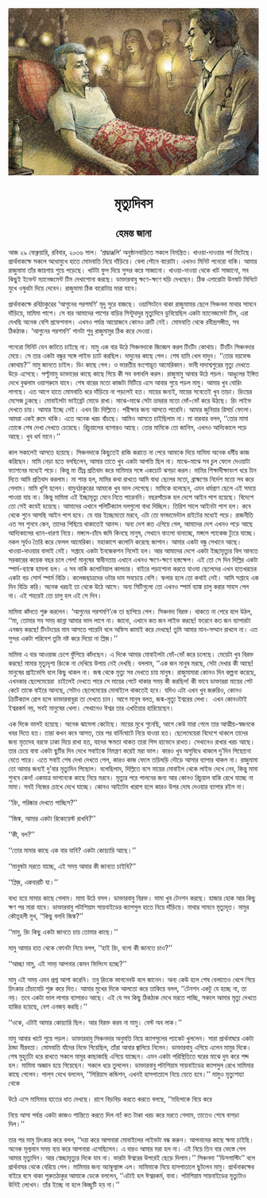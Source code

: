 <div align=center> <img src="./../../metadata/images/rabibasariya/মৃত্যুদিবস.jpg" align="center" ></div>
<h1 align=center>মৃত্যুদিবস</h1>
<h2 align=center>হেমন্ত জানা</h2>
<div><p>&#x986;&#x99C; &#x9E8;&#x9EF; &#x9AB;&#x9C7;&#x9AC;&#x9CD;&#x9B0;&#x9C1;&#x9DF;&#x9BE;&#x9B0;&#x9BF;, &#x9B0;&#x9AC;&#x9BF;&#x9AC;&#x9BE;&#x9B0;, &#x9E8;&#x9E6;&#x9E9;&#x9EC; &#x9B8;&#x9BE;&#x9B2;&#x964; &#x2018;&#x9B6;&#x9CD;&#x9B0;&#x9A6;&#x9CD;&#x9A7;&#x9BE;&#x99E;&#x9CD;&#x99C;&#x9B2;&#x9BF;&#x2019; &#x985;&#x9A8;&#x9C1;&#x9B7;&#x9CD;&#x9A0;&#x9BE;&#x9A8;&#x9AC;&#x9BE;&#x9DC;&#x9BF;&#x9A4;&#x9C7; &#x9B8;&#x995;&#x9B2;&#x9C7; &#x9A8;&#x9BF;&#x9AE;&#x9A8;&#x9CD;&#x9A4;&#x9CD;&#x9B0;&#x9BF;&#x9A4;&#x964; &#x996;&#x9BE;&#x993;&#x9DF;&#x9BE;-&#x9A6;&#x9BE;&#x993;&#x9DF;&#x9BE;&#x9B0; &#x9AA;&#x9B0;&#x9CD;&#x9AC; &#x9AE;&#x9BF;&#x99F;&#x9C7;&#x99B;&#x9C7;&#x964; &#x9AA;&#x9CD;&#x9B0;&#x9BE;&#x9B0;&#x9CD;&#x9A5;&#x9A8;&#x9BE;&#x995;&#x995;&#x9CD;&#x9B7;&#x9C7; &#x9B8;&#x995;&#x9B2;&#x9C7; &#x985;&#x9A7;&#x9CB;&#x9AE;&#x9C1;&#x996;&#x9C7; &#x9B9;&#x9BE;&#x9A4;&#x9C7; &#x9AE;&#x9CB;&#x9AE;&#x9AC;&#x9BE;&#x9A4;&#x9BF; &#x9A8;&#x9BF;&#x9DF;&#x9C7; &#x9A6;&#x9BE;&#x981;&#x9DC;&#x9BF;&#x9DF;&#x9C7;&#x964; &#x9AC;&#x9C7;&#x9B2;&#x9BE; &#x9AA;&#x9CC;&#x9A8;&#x9C7; &#x9AC;&#x9BE;&#x9B0;&#x9CB;&#x99F;&#x9BE;&#x964; &#x98F;&#x996;&#x9A8;&#x993; &#x9AE;&#x9BF;&#x9A8;&#x9BF;&#x99F; &#x9AA;&#x9A8;&#x9C7;&#x9B0;&#x9CB; &#x9AC;&#x9BE;&#x995;&#x9BF;&#x964; &#x986;&#x9AE;&#x9BE;&#x9B0; &#x9B0;&#x9BE;&#x99C;&#x9C1;&#x9AE;&#x9BE;&#x9AE;&#x9BE; &#x9A4;&#x9BE;&#x981;&#x9B0; &#x99C;&#x9BE;&#x9DF;&#x997;&#x9BE;&#x9DF; &#x9B6;&#x9C1;&#x9DF;&#x9C7; &#x9AA;&#x9DC;&#x9C7;&#x99B;&#x9C7;&#x964; &#x996;&#x9BE;&#x99F;&#x99F;&#x9BE; &#x9AB;&#x9C1;&#x9B2; &#x9A6;&#x9BF;&#x9DF;&#x9C7; &#x9B8;&#x9C1;&#x9A8;&#x9CD;&#x9A6;&#x9B0; &#x995;&#x9B0;&#x9C7; &#x9B8;&#x9BE;&#x99C;&#x9BE;&#x9A8;&#x9CB;&#x964; &#x996;&#x9BE;&#x993;&#x9DF;&#x9BE;-&#x9A6;&#x9BE;&#x993;&#x9DF;&#x9BE; &#x9A5;&#x9C7;&#x995;&#x9C7; &#x996;&#x9BE;&#x99F; &#x9B8;&#x9BE;&#x99C;&#x9BE;&#x9A8;&#x9CB;, &#x9B8;&#x9AC; &#x995;&#x9BF;&#x99B;&#x9C1;&#x987; &#x987;&#x9AD;&#x9C7;&#x9A8;&#x9CD;&#x99F; &#x9AE;&#x9CD;&#x9AF;&#x9BE;&#x9A8;&#x9C7;&#x99C;&#x9AE;&#x9C7;&#x9A8;&#x9CD;&#x99F; &#x99F;&#x9BF;&#x9AE; &#x9A6;&#x9C7;&#x996;&#x9BE;&#x9B6;&#x9CB;&#x9A8;&#x9BE; &#x995;&#x9B0;&#x99B;&#x9C7;&#x964; &#x9A1;&#x9BE;&#x995;&#x9CD;&#x9A4;&#x9BE;&#x9B0;&#x9AC;&#x9BE;&#x9AC;&#x9C1; &#x995;&#x9CD;&#x9B7;&#x9A3;&#x9C7;-&#x995;&#x9CD;&#x9B7;&#x9A3;&#x9C7; &#x998;&#x9DC;&#x9BF; &#x9A6;&#x9C7;&#x996;&#x99B;&#x9C7;&#x9A8;&#x964; &#x9A0;&#x9BF;&#x995; &#x98F;&#x997;&#x9BE;&#x9B0;&#x9CB;&#x99F;&#x9BE; &#x989;&#x9A8;&#x9B7;&#x9BE;&#x99F; &#x9AE;&#x9BF;&#x9A8;&#x9BF;&#x99F;&#x9C7; &#x9AE;&#x9C1;&#x996;&#x9C7; &#x993;&#x9B7;&#x9C1;&#x9A7;&#x99F;&#x9BE; &#x9A6;&#x9BF;&#x9DF;&#x9C7; &#x9A6;&#x9C7;&#x9AC;&#x9C7;&#x9A8;&#x964; &#x9B0;&#x9BE;&#x99C;&#x9C1;&#x9AE;&#x9BE;&#x9AE;&#x9BE; &#x9A0;&#x9BF;&#x995; &#x9AC;&#x9BE;&#x9B0;&#x9CB;&#x99F;&#x9BE;&#x9DF; &#x9AE;&#x9BE;&#x9B0;&#x9BE; &#x9AF;&#x9BE;&#x9AC;&#x9C7;&#x964;&#xA0;</p><p>&#x9AA;&#x9CD;&#x9B0;&#x9BE;&#x9B0;&#x9CD;&#x9A5;&#x9A8;&#x9BE;&#x995;&#x995;&#x9CD;&#x9B7;&#x9C7; &#x9B0;&#x9AC;&#x9BF;&#x9A0;&#x9BE;&#x995;&#x9C1;&#x9B0;&#x9C7;&#x9B0; &#x2018;&#x986;&#x997;&#x9C1;&#x9A8;&#x9C7;&#x9B0; &#x9AA;&#x9B0;&#x9B6;&#x9AE;&#x9A3;&#x9BF;&#x2019; &#x9AE;&#x9C3;&#x9A6;&#x9C1; &#x9B8;&#x9C1;&#x9B0;&#x9C7; &#x9AC;&#x9BE;&#x99C;&#x99B;&#x9C7;&#x964; &#x993;&#x9DF;&#x9BE;&#x9B6;&#x9BF;&#x982;&#x99F;&#x9A8;&#x9C7; &#x9A5;&#x9BE;&#x995;&#x9BE; &#x9B0;&#x9BE;&#x99C;&#x9C1;&#x9AE;&#x9BE;&#x9AE;&#x9BE;&#x9B0; &#x99B;&#x9C7;&#x9B2;&#x9C7; &#x9B8;&#x9BF;&#x99E;&#x9CD;&#x99A;&#x9A8;&#x9A6;&#x9BE; &#x9AE;&#x9BE;&#x9A5;&#x9BE;&#x9B0; &#x9B8;&#x9BE;&#x9AE;&#x9A8;&#x9C7; &#x9A6;&#x9BE;&#x981;&#x9DC;&#x9BF;&#x9DF;&#x9C7;, &#x9AE;&#x9BE;&#x9AE;&#x9BF;&#x9AE;&#x9BE; &#x9AA;&#x9BE;&#x9B6;&#x9C7;&#x964; &#x9B8;&#x9C7; &#x9AC;&#x9BE;&#x9B0; &#x986;&#x9AE;&#x9BE;&#x9A6;&#x9C7;&#x9B0; &#x9AA;&#x9BE;&#x9B6;&#x9C7;&#x9B0; &#x9AC;&#x9BE;&#x9DC;&#x9BF;&#x9B0; &#x9B8;&#x9BF;&#x9A8;&#x9CD;&#x99F;&#x9C1;&#x9A6;&#x9BE;&#x9A6;&#x9C1;&#x9B0; &#x9AE;&#x9C3;&#x9A4;&#x9CD;&#x9AF;&#x9C1;&#x9A6;&#x9BF;&#x9A8;&#x9C7; &#x9A1;&#x9C1;&#x9AC;&#x9BF;&#x9DF;&#x9C7;&#x99B;&#x9BF;&#x9B2; &#x98F;&#x995;&#x99F;&#x9BE; &#x9AE;&#x9CD;&#x9AF;&#x9BE;&#x9A8;&#x9C7;&#x99C;&#x9AE;&#x9C7;&#x9A8;&#x9CD;&#x99F; &#x99F;&#x9BF;&#x9AE;, &#x98F;&#x9B0;&#x9BE; &#x9A6;&#x9C7;&#x996;&#x99B;&#x9BF; &#x985;&#x9A8;&#x9C7;&#x995; &#x9AC;&#x9C7;&#x9B6;&#x9BF; &#x9AA;&#x9CD;&#x9B0;&#x9AB;&#x9C7;&#x9B6;&#x9A8;&#x9BE;&#x9B2;&#x964; &#x98F;&#x996;&#x9A8;&#x993; &#x9AA;&#x9B0;&#x9CD;&#x9AF;&#x9A8;&#x9CD;&#x9A4; &#x986;&#x9DF;&#x9CB;&#x99C;&#x9A8;&#x9C7; &#x995;&#x9CB;&#x9A8;&#x993; &#x9A4;&#x9CD;&#x9B0;&#x9C1;&#x99F;&#x9BF; &#x9A8;&#x9C7;&#x987;&#x964; &#x9AE;&#x9CB;&#x9AE;&#x9AC;&#x9BE;&#x9A4;&#x9BF; &#x9A5;&#x9C7;&#x995;&#x9C7; &#x9B0;&#x9AC;&#x9C0;&#x9A8;&#x9CD;&#x9A6;&#x9CD;&#x9B0;&#x9B8;&#x999;&#x9CD;&#x997;&#x9C0;&#x9A4;, &#x9B8;&#x9AC; &#x9A0;&#x9BF;&#x995;&#x9A0;&#x9BE;&#x995;&#x964; &#x2018;&#x986;&#x997;&#x9C1;&#x9A8;&#x9C7;&#x9B0; &#x9AA;&#x9B0;&#x9B6;&#x9AE;&#x9A3;&#x9BF;&#x2019; &#x997;&#x9BE;&#x9A8;&#x99F;&#x9BE; &#x9B6;&#x9C1;&#x9A7;&#x9C1; &#x9B0;&#x9BE;&#x99C;&#x9C1;&#x9AE;&#x9BE;&#x9AE;&#x9C1;&#x9B0; &#x9A0;&#x9BF;&#x995; &#x995;&#x9B0;&#x9C7; &#x9A6;&#x9C7;&#x993;&#x9DF;&#x9BE;&#x964;&#xA0;</p><p>&#x9AA;&#x9A8;&#x9C7;&#x9B0;&#x9CB; &#x9AE;&#x9BF;&#x9A8;&#x9BF;&#x99F; &#x9AF;&#x9C7;&#x9A8; &#x995;&#x9BE;&#x99F;&#x9A4;&#x9C7; &#x99A;&#x9BE;&#x987;&#x99B;&#x9C7; &#x9A8;&#x9BE;&#x964; &#x9AE;&#x9BE;&#x9AE;&#x9C1; &#x98F;&#x995; &#x9AC;&#x9BE;&#x9B0; &#x989;&#x9A0;&#x9C7; &#x9B8;&#x9BF;&#x99E;&#x9CD;&#x99A;&#x9A8;&#x9A6;&#x9BE;&#x995;&#x9C7; &#x99C;&#x9BF;&#x99C;&#x9CD;&#x99E;&#x9C7;&#x9B8; &#x995;&#x9B0;&#x9B2; &#x99F;&#x9BF;&#x982;&#x99F;&#x9BF;&#x982; &#x995;&#x9CB;&#x9A5;&#x9BE;&#x9DF;&#x964;&#x200C; &#x99F;&#x9BF;&#x982;&#x99F;&#x9BF;&#x982; &#x9B8;&#x9BF;&#x99E;&#x9CD;&#x99A;&#x9A8;&#x9A6;&#x9BE;&#x9B0; &#x9AE;&#x9C7;&#x9DF;&#x9C7;&#x964; &#x9B8;&#x9C7; &#x9A4;&#x9BE;&#x9B0; &#x98F;&#x995;&#x99F;&#x9BE; &#x9AC;&#x9A8;&#x9CD;&#x9A7;&#x9C1;&#x9B0; &#x9B8;&#x999;&#x9CD;&#x997;&#x9C7; &#x9B2;&#x9BE;&#x987;&#x9AD; &#x99A;&#x9CD;&#x9AF;&#x9BE;&#x99F; &#x995;&#x9B0;&#x99B;&#x9BF;&#x9B2;&#x964; &#x9A6;&#x9BE;&#x9A6;&#x9C1;&#x9A8;&#x9C7;&#x9B0; &#x995;&#x9BE;&#x99B;&#x9C7; &#x997;&#x9C7;&#x9B2;&#x964; &#x9B6;&#x9C7;&#x9B7; &#x9B9;&#x9BE;&#x9AE;&#x9BF; &#x996;&#x9C7;&#x9B2; &#x9A6;&#x9BE;&#x9A6;&#x9C1;&#x9A8;&#x964; &#x2018;&#x2018;&#x9A4;&#x9CB;&#x9B0; &#x9AC;&#x9DF;&#x9AB;&#x9C7;&#x9A8;&#x9CD;&#x9A1; &#x995;&#x9CB;&#x9A5;&#x9BE;&#x9DF;?&#x2019;&#x2019;&#x200C; &#x9AE;&#x9BE;&#x9AE;&#x9C1; &#x99C;&#x9BE;&#x9A8;&#x9A4;&#x9C7; &#x99A;&#x9BE;&#x987;&#x9B2;&#x964; &#x9A1;&#x9BF;&#x982; &#x995;&#x9BE;&#x99B;&#x9C7; &#x997;&#x9C7;&#x9B2;&#x964; &#x993; &#x9AD;&#x9BE;&#x9B0;&#x9A4;&#x9C0;&#x9DF; &#x9AC;&#x982;&#x9B6;&#x9CB;&#x9A6;&#x9CD;&#x9AD;&#x9C2;&#x9A4; &#x986;&#x9AE;&#x9C7;&#x9B0;&#x9BF;&#x995;&#x9BE;&#x9A8;&#x964; &#x9AD;&#x9BE;&#x9AC;&#x9C0; &#x9A6;&#x9BE;&#x9A6;&#x9BE;&#x9B6;&#x9CD;&#x9AC;&#x9B6;&#x9C1;&#x9B0;&#x9C7;&#x9B0; &#x9AE;&#x9C3;&#x9A4;&#x9CD;&#x9AF;&#x9C1; &#x9A6;&#x9C7;&#x996;&#x9A4;&#x9C7; &#x989;&#x9DC;&#x9C7; &#x98F;&#x9B8;&#x9C7;&#x99B;&#x9C7;&#x964; &#x9AA;&#x9B2;&#x9CD;&#x99F;&#x9C1;&#x9AE;&#x9BE;&#x9AE;&#x9C1; &#x9A1;&#x9BE;&#x995;&#x9CD;&#x9A4;&#x9BE;&#x9B0;&#x9C7;&#x9B0; &#x995;&#x9BE;&#x99B;&#x9C7; &#x995;&#x9BE;&#x99B;&#x9C7; &#x997;&#x9BF;&#x9DF;&#x9C7; &#x995;&#x9C0; &#x9B8;&#x9AC; &#x9AC;&#x9B2;&#x9BE;&#x9AC;&#x9B2;&#x9BF; &#x995;&#x9B0;&#x9B2;&#x964; &#x9B0;&#x9BE;&#x99C;&#x9C1;&#x9AE;&#x9BE;&#x9AE;&#x9C1; &#x986;&#x9AC;&#x9BE;&#x9B0; &#x989;&#x9A0;&#x9C7; &#x9AA;&#x9DC;&#x9B2;&#x964; &#x986;&#x999;&#x9C1;&#x9B2;&#x9C7;&#x9B0; &#x987;&#x999;&#x9CD;&#x997;&#x9BF;&#x9A4; &#x9A6;&#x9C7;&#x996;&#x9C7; &#x9AC;&#x9C1;&#x99D;&#x9B2;&#x9BE;&#x9AE; &#x993;&#x9DF;&#x9BE;&#x9B6;&#x9B0;&#x9C1;&#x9AE;&#x9C7; &#x9AF;&#x9BE;&#x9AC;&#x9C7;&#x964; &#x9B6;&#x9C7;&#x9B7; &#x9AC;&#x9BE;&#x9B0;&#x9C7;&#x9B0; &#x9AE;&#x9A4;&#x9CB; &#x995;&#x9BE;&#x99C;&#x99F;&#x9BE; &#x9AE;&#x9BF;&#x99F;&#x9BF;&#x9DF;&#x9C7; &#x98F;&#x9B8;&#x9C7; &#x986;&#x9AC;&#x9BE;&#x9B0; &#x9B6;&#x9C1;&#x9DF;&#x9C7; &#x9AA;&#x9DC;&#x9B2; &#x9AE;&#x9BE;&#x9AE;&#x9C1;&#x964; &#x986;&#x9AE;&#x9BE;&#x9B0; &#x996;&#x9C1;&#x9AC; &#x9AC;&#x9CB;&#x9B0;&#x9BF;&#x982; &#x9B2;&#x9BE;&#x997;&#x99B;&#x9C7;&#x964; &#x98F;&#x9A4; &#x986;&#x997;&#x9C7; &#x9B9;&#x9BE;&#x9A4;&#x9C7; &#x9AE;&#x9CB;&#x9AE;&#x9AC;&#x9BE;&#x9A4;&#x9BF; &#x9A7;&#x9B0;&#x9C7; &#x9A6;&#x9BE;&#x981;&#x9DC;&#x9BF;&#x9DF;&#x9C7; &#x9A8;&#x9BE; &#x9AA;&#x9DC;&#x9B2;&#x9C7;&#x987; &#x9B9;&#x9A4;&#x964; &#x9AE;&#x9BE;&#x9DF;&#x9C7;&#x9B0; &#x99C;&#x9A8;&#x9CD;&#x9AF;&#x987;, &#x9AE;&#x9BE;&#x9DF;&#x9C7;&#x9B0; &#x9B8;&#x9AC;&#x9C7;&#x9A4;&#x9C7;&#x987; &#x996;&#x9C1;&#x9AC; &#x9A4;&#x9BE;&#x9DC;&#x9BE;&#x964; &#x9B0;&#x9BF;&#x982;&#x9DF;&#x9C7;&#x9B0; &#x9AE;&#x9C7;&#x9B8;&#x9C7;&#x99C; &#x9A2;&#x9C1;&#x995;&#x99B;&#x9C7;&#x964; &#x9AE;&#x9CB;&#x9AC;&#x9BE;&#x987;&#x9B2;&#x99F;&#x9BE; &#x9AD;&#x9BE;&#x987;&#x9AC;&#x9CD;&#x9B0;&#x9C7;&#x99F; &#x9AE;&#x9CB;&#x9A1;&#x9C7; &#x9B0;&#x9BE;&#x996;&#x9BE;&#x964; &#x9AE;&#x9BE;&#x99D;&#x9C7;-&#x9AE;&#x9BE;&#x99D;&#x9C7; &#x9B8;&#x9C7;&#x99F;&#x9BE; &#x9AD;&#x9CD;&#x9B0;&#x9AE;&#x9B0;&#x9BE;&#x9B0; &#x9AE;&#x9A4;&#x9CB; &#x9AD;&#x9CB;&#x981;-&#x9AD;&#x9CB;&#x981; &#x995;&#x9B0;&#x9C7; &#x989;&#x9A0;&#x99B;&#x9C7;&#x964; &#x9B0;&#x9BF;&#x982; &#x9B2;&#x9BE;&#x987;&#x9AD; &#x9A6;&#x9C7;&#x996;&#x9A4;&#x9C7; &#x99A;&#x9BE;&#x9DF;&#x964; &#x986;&#x9AE;&#x9BE;&#x9B0; &#x987;&#x99A;&#x9CD;&#x99B;&#x9C7; &#x9A8;&#x9C7;&#x987;&#x964; &#x98F;&#x996;&#x9A8; &#x9B0;&#x9BF;&#x982; &#x9A6;&#x9BF;&#x9B2;&#x9CD;&#x9B2;&#x9BF;&#x9A4;&#x9C7;&#x964; &#x9AA;&#x9B0;&#x9C0;&#x995;&#x9CD;&#x9B7;&#x9BE;&#x9B0; &#x99C;&#x9A8;&#x9CD;&#x9AF; &#x986;&#x9B8;&#x9A4;&#x9C7; &#x9AA;&#x9BE;&#x9B0;&#x9C7;&#x9A8;&#x9BF;&#x964; &#x986;&#x9AE;&#x9BE;&#x9B0; &#x99C;&#x9C1;&#x9A8;&#x9BF;&#x9DF;&#x9BE;&#x9B0; &#x9B0;&#x9BF;&#x9B8;&#x9BE;&#x9B0;&#x9CD;&#x99A; &#x9AB;&#x9C7;&#x9B2;&#x9CB;&#x964; &#x986;&#x9AE;&#x9B0;&#x9BE; &#x98F;&#x995;&#x987; &#x9B0;&#x9C1;&#x9AE;&#x9C7; &#x9A5;&#x9BE;&#x995;&#x9BF;&#x964; &#x98F;&#x9A4;&#x9C7; &#x985;&#x9A8;&#x9C7;&#x995; &#x996;&#x9B0;&#x99A; &#x9AC;&#x9BE;&#x981;&#x99A;&#x99B;&#x9C7;&#x964; &#x986;&#x9AE;&#x9BF;&#x993; &#x986;&#x9B8;&#x9A4;&#x9C7; &#x99A;&#x9BE;&#x987;&#x99B;&#x9BF;&#x9B2;&#x9BE;&#x9AE; &#x9A8;&#x9BE;&#x964; &#x9AE;&#x9BE; &#x9AC;&#x9BE;&#x9B0;&#x9AC;&#x9BE;&#x9B0; &#x9AC;&#x9B2;&#x9B2;, &#x2018;&#x2018;&#x9A4;&#x9CB;&#x9B0; &#x9AE;&#x9BE;&#x9AE;&#x9BE; &#x9A4;&#x9CB;&#x995;&#x9C7; &#x9B6;&#x9C7;&#x9B7; &#x9A6;&#x9C7;&#x996;&#x9BE; &#x9A6;&#x9C7;&#x996;&#x9A4;&#x9C7; &#x99A;&#x9C7;&#x9DF;&#x9C7;&#x99B;&#x9C7;&#x964; &#x9B0;&#x9BF;&#x99A;&#x9C1;&#x9DF;&#x9BE;&#x9B2;&#x9C7;&#x9B0; &#x9AC;&#x9CD;&#x9AF;&#x9BE;&#x9AA;&#x9BE;&#x9B0;&#x993; &#x986;&#x99B;&#x9C7;&#x964; &#x9A4;&#x9CB;&#x9B0; &#x9AE;&#x9BE;&#x9AE;&#x9BF;&#x995;&#x9C7; &#x9A4;&#x9CB; &#x99C;&#x9BE;&#x9A8;&#x9BF;&#x9B8;, &#x98F;&#x996;&#x9A8;&#x993; &#x986;&#x9A6;&#x9CD;&#x9AF;&#x9BF;&#x995;&#x9BE;&#x9B2;&#x9C7; &#x9AA;&#x9DC;&#x9C7; &#x986;&#x99B;&#x9C7;&#x964; &#x996;&#x9C1;&#x9AC; &#x9A7;&#x9B0;&#x9CD;&#x9AE; &#x9AE;&#x9BE;&#x9A8;&#x9C7;&#x964;&#x2019;&#x2019;&#x200C;</p><p>&#x995;&#x9BE;&#x9B2; &#x9B8;&#x995;&#x9BE;&#x9B2;&#x9C7;&#x987; &#x986;&#x9B8;&#x9A4;&#x9C7; &#x9B9;&#x9DF;&#x9C7;&#x99B;&#x9C7;&#x964; &#x9B8;&#x9BF;&#x99E;&#x9CD;&#x99A;&#x9A8;&#x9A6;&#x9BE;&#x995;&#x9C7; &#x995;&#x9BF;&#x99B;&#x9C1;&#x9A4;&#x9C7;&#x987; &#x9B0;&#x9BE;&#x99C;&#x9BF; &#x995;&#x9B0;&#x9BE;&#x9A4;&#x9C7; &#x9A8;&#x9BE; &#x9AA;&#x9C7;&#x9B0;&#x9C7; &#x986;&#x9AE;&#x9BE;&#x995;&#x9C7; &#x9A6;&#x9BF;&#x9DF;&#x9C7; &#x9AE;&#x9BE;&#x9AE;&#x9BF;&#x9AE;&#x9BE; &#x985;&#x9A8;&#x9C7;&#x995; &#x9A7;&#x9B0;&#x9CD;&#x9AE;&#x9C0;&#x9DF; &#x995;&#x9BE;&#x99C; &#x995;&#x9B0;&#x9BF;&#x99B;&#x9C7;&#x9A8;&#x964; &#x9AE;&#x9BE;&#x9AE;&#x9BF; &#x9A8;&#x9C7;&#x9DC;&#x9BE; &#x9B9;&#x9A4;&#x9C7; &#x9AC;&#x9B2;&#x99B;&#x9BF;&#x9B2;&#x9C7;&#x9A8;, &#x986;&#x9AE;&#x9BE;&#x9B0; &#x9A4;&#x9BE;&#x9A4;&#x9C7; &#x996;&#x9C1;&#x9AC; &#x98F;&#x995;&#x99F;&#x9BE; &#x986;&#x9AA;&#x9A4;&#x9CD;&#x9A4;&#x9BF; &#x99B;&#x9BF;&#x9B2; &#x9A8;&#x9BE;&#x964; &#x9AE;&#x9BE;&#x99D;&#x9C7;-&#x9AE;&#x9BE;&#x99D;&#x9C7; &#x9B8;&#x9AC; &#x99A;&#x9C1;&#x9B2; &#x9AB;&#x9C7;&#x9B2;&#x9C7; &#x9A6;&#x9C7;&#x993;&#x9DF;&#x9BE;&#x99F;&#x9BE; &#x9AB;&#x9CD;&#x9AF;&#x9BE;&#x9B6;&#x9A8;&#x9C7;&#x9B0; &#x9AE;&#x9A7;&#x9CD;&#x9AF;&#x9C7;&#x987; &#x9AA;&#x9DC;&#x9C7;&#x964; &#x995;&#x9BF;&#x9A8;&#x9CD;&#x9A4;&#x9C1; &#x9AE;&#x9BE; &#x9A4;&#x9C0;&#x9AC;&#x9CD;&#x9B0; &#x9AA;&#x9CD;&#x9B0;&#x9A4;&#x9BF;&#x9AC;&#x9BE;&#x9A6; &#x995;&#x9B0;&#x9C7; &#x9AE;&#x9BE;&#x9AE;&#x9BF;&#x9AE;&#x9BE;&#x9B0; &#x9B8;&#x999;&#x9CD;&#x997;&#x9C7; &#x98F;&#x995;&#x99A;&#x9CB;&#x99F; &#x99D;&#x997;&#x9DC;&#x9BE; &#x995;&#x9B0;&#x9B2;&#x964; &#x9AE;&#x9BE;&#x9AE;&#x9BF;&#x9B0; &#x9B6;&#x9BF;&#x995;&#x9CD;&#x9B7;&#x9BE;&#x9A6;&#x9C0;&#x995;&#x9CD;&#x9B7;&#x9BE;&#x9AC;&#x982;&#x9B6; &#x9A7;&#x9B0;&#x9C7; &#x99F;&#x9BE;&#x9A8; &#x9A6;&#x9BF;&#x9A4;&#x9C7; &#x986;&#x9AE;&#x9BF; &#x9AA;&#x9CD;&#x9B0;&#x9A4;&#x9BF;&#x9AC;&#x9BE;&#x9A6; &#x995;&#x9B0;&#x9B2;&#x9BE;&#x9AE;&#x964; &#x9AE;&#x9BE; &#x9B6;&#x9BE;&#x9A8;&#x9CD;&#x9A4; &#x9B9;&#x9B2;, &#x9AE;&#x9BE;&#x9AE;&#x9BF;&#x9B0; &#x995;&#x9A5;&#x9BE; &#x9B0;&#x9BE;&#x996;&#x9A4;&#x9C7; &#x986;&#x9AE;&#x9BF; &#x9AC;&#x9BE;&#x9A7;&#x9CD;&#x9AF; &#x99B;&#x9C7;&#x9B2;&#x9C7;&#x9B0; &#x9AE;&#x9A4;&#x9CB;, &#x9AC;&#x9CD;&#x9B0;&#x9BE;&#x9B9;&#x9CD;&#x9AE;&#x9A3;&#x9C7;&#x9B0; &#x9A8;&#x9BF;&#x9B0;&#x9CD;&#x9A6;&#x9C7;&#x9B6; &#x9AE;&#x9A4;&#x9CB; &#x9B8;&#x9AC; &#x995;&#x9B0;&#x9C7; &#x997;&#x9C7;&#x9B2;&#x9BE;&#x9AE;&#x964; &#x9AE;&#x9BE;&#x9AE;&#x9BF; &#x996;&#x9C1;&#x9B6;&#x9BF; &#x9B9;&#x9B2;&#x9C7;&#x9A8;&#x964; &#x9AC;&#x9BE;&#x9AE;&#x9C1;&#x9A8;&#x9A0;&#x9BE;&#x995;&#x9C1;&#x9B0;&#x9C7;&#x9B0; &#x986;&#x9AE;&#x9BE;&#x995;&#x9C7; &#x996;&#x9C1;&#x9AC; &#x9AD;&#x9BE;&#x9B2; &#x9B2;&#x9C7;&#x997;&#x9C7;&#x99B;&#x9C7;&#x964; &#x9AE;&#x9BE;&#x9AE;&#x9BF;&#x995;&#x9C7; &#x9AC;&#x9B2;&#x9C7;&#x99B;&#x9C7;&#x9A8;, &#x98F;&#x9AE;&#x9A8; &#x9A7;&#x9B0;&#x9CD;&#x9AE;&#x9AA;&#x9CD;&#x9B0;&#x9BE;&#x9A3; &#x99B;&#x9C7;&#x9B2;&#x9C7; &#x98F;&#x987; &#x9B8;&#x9AE;&#x9DF;&#x9C7; &#x9AA;&#x9BE;&#x993;&#x9DF;&#x9BE; &#x9AF;&#x9BE;&#x9DF; &#x9A8;&#x9BE;&#x964; &#x995;&#x9BF;&#x9A8;&#x9CD;&#x9A4;&#x9C1; &#x9AE;&#x9BE;&#x9AE;&#x9BF;&#x9AE;&#x9BE; &#x98F;&#x987; &#x987;&#x99A;&#x9CD;&#x99B;&#x9BE;&#x9AE;&#x9C3;&#x9A4;&#x9CD;&#x9AF;&#x9C1; &#x9AE;&#x9C7;&#x9A8;&#x9C7; &#x9A8;&#x9BF;&#x9A4;&#x9C7; &#x9AA;&#x9BE;&#x9B0;&#x9C7;&#x9A8;&#x9A8;&#x9BF;&#x964; &#x9AC;&#x99B;&#x9B0;&#x9AA;&#x9BE;&#x981;&#x99A;&#x9C7;&#x995; &#x9B9;&#x9B2; &#x9A6;&#x9C7;&#x9B6;&#x9C7; &#x986;&#x987;&#x9A8; &#x9AA;&#x9BE;&#x9B6; &#x9B9;&#x9DF;&#x9C7;&#x99B;&#x9C7;&#x964; &#x9AC;&#x9BF;&#x9A6;&#x9C7;&#x9B6;&#x9C7; &#x9A4;&#x9CB; &#x9B8;&#x9C7;&#x987; &#x995;&#x9AC;&#x9C7;&#x987; &#x9B9;&#x9DF;&#x9C7;&#x99B;&#x9C7;&#x964; &#x986;&#x9AE;&#x9BE;&#x9A6;&#x9C7;&#x9B0; &#x98F;&#x996;&#x9BE;&#x9A8;&#x9C7; &#x9AA;&#x9B2;&#x9BF;&#x99F;&#x9BF;&#x995;&#x9CD;&#x9AF;&#x9BE;&#x9B2; &#x9A6;&#x9B2;&#x997;&#x9C1;&#x9B2;&#x9CB; &#x9AC;&#x9BE;&#x9A7;&#x9BE; &#x9A6;&#x9BF;&#x99A;&#x9CD;&#x99B;&#x9BF;&#x9B2;&#x964; &#x9A4;&#x9BF;&#x9B0;&#x9BF;&#x9B6; &#x9B8;&#x9BE;&#x9B2;&#x9C7; &#x986;&#x987;&#x9A8;&#x99F;&#x9BE; &#x9AA;&#x9BE;&#x9B6; &#x9B9;&#x9B2;&#x964; &#x995;&#x9AC;&#x9C7; &#x9A5;&#x9C7;&#x995;&#x9C7; &#x9B6;&#x9C1;&#x9A8;&#x9C7; &#x986;&#x9B8;&#x99B;&#x9BF; &#x986;&#x987;&#x9A8; &#x9AA;&#x9BE;&#x9B6; &#x9B9;&#x9AC;&#x9C7;&#x964; &#x9AF;&#x9C7; &#x9AF;&#x9BE;&#x9B0; &#x987;&#x99A;&#x9CD;&#x99B;&#x9C7;&#x9AE;&#x9A4;&#x9CB; &#x9AE;&#x9B0;&#x9AC;&#x9C7;, &#x98F;&#x99F;&#x9BE; &#x9A4;&#x9CB; &#x9AB;&#x9BE;&#x9A8;&#x9CD;&#x9A1;&#x9BE;&#x9AE;&#x9C7;&#x9A8;&#x9CD;&#x99F;&#x9BE;&#x9B2; &#x9B0;&#x9BE;&#x987;&#x99F;&#x9C7;&#x9B0; &#x9AE;&#x9A7;&#x9CD;&#x9AF;&#x9C7;&#x987; &#x9AA;&#x9DC;&#x9C7;&#x964; &#x9B0;&#x9BE;&#x99C;&#x9A8;&#x9C0;&#x9A4;&#x9BF; &#x98F;&#x9A4; &#x9B8;&#x9AC; &#x9B6;&#x9C1;&#x9A8;&#x9AC;&#x9C7; &#x995;&#x9C7;&#x9A8;, &#x9A4;&#x9BE;&#x9A6;&#x9C7;&#x9B0; &#x9AA;&#x9BF;&#x99B;&#x9BF;&#x9DF;&#x9C7; &#x9A5;&#x9BE;&#x995;&#x9BE;&#x9A4;&#x9C7;&#x987; &#x986;&#x9A8;&#x9A8;&#x9CD;&#x9A6;&#x964; &#x985;&#x9A8;&#x9CD;&#x9AF; &#x9A6;&#x9C7;&#x9B6; &#x995;&#x9A4; &#x98F;&#x997;&#x9BF;&#x9DF;&#x9C7; &#x997;&#x9C7;&#x9B2;, &#x986;&#x9AE;&#x9BE;&#x9A6;&#x9C7;&#x9B0; &#x9A6;&#x9C7;&#x9B6; &#x98F;&#x996;&#x9A8;&#x993; &#x9AA;&#x9DC;&#x9C7; &#x986;&#x99B;&#x9C7; &#x986;&#x9A6;&#x9CD;&#x9AF;&#x9BF;&#x995;&#x9BE;&#x9B2;&#x9C7;&#x9B0; &#x9A7;&#x9CD;&#x9AF;&#x9BE;&#x9A8;-&#x9A7;&#x9BE;&#x9B0;&#x9A3;&#x9BE; &#x9A8;&#x9BF;&#x9DF;&#x9C7;&#x964; &#x9AE;&#x999;&#x9CD;&#x997;&#x9B2;&#x9C7;-&#x99A;&#x9BE;&#x981;&#x9A6;&#x9C7; &#x99C;&#x9AE;&#x9BF; &#x995;&#x9BF;&#x9A8;&#x99B;&#x9C7; &#x9AE;&#x9BE;&#x9A8;&#x9C1;&#x9B7;, &#x9B8;&#x9C7;&#x996;&#x9BE;&#x9A8;&#x9C7; &#x9AC;&#x9BE;&#x982;&#x9B2;&#x9CB; &#x9AC;&#x9BE;&#x9A8;&#x9BE;&#x99A;&#x9CD;&#x99B;&#x9C7;, &#x9AE;&#x999;&#x9CD;&#x997;&#x9B2;&#x9C7; &#x9AA;&#x9CD;&#x9AF;&#x9BE;&#x995;&#x9C7;&#x99C; &#x99F;&#x9CD;&#x9AF;&#x9C1;&#x9B0;&#x9C7; &#x9AF;&#x9BE;&#x99A;&#x9CD;&#x99B;&#x9C7;&#x964; &#x9A8;&#x995;&#x9B2; &#x9B8;&#x9C2;&#x9B0;&#x9CD;&#x9AF;&#x993; &#x9A4;&#x9C8;&#x9B0;&#x9BF; &#x995;&#x9B0;&#x9C7; &#x9AB;&#x9C7;&#x9B2;&#x9B2; &#x986;&#x9AE;&#x9C7;&#x9B0;&#x9BF;&#x995;&#x9BE;&#x964; &#x9AE;&#x9B9;&#x9BE;&#x995;&#x9BE;&#x9B6;&#x9C7; &#x995;&#x9B2;&#x9CB;&#x9A8;&#x9BF; &#x995;&#x9B0;&#x9C7;&#x99B;&#x9C7; &#x99C;&#x9BE;&#x9AA;&#x9BE;&#x9A8;&#x964; &#x986;&#x9AE;&#x9BE;&#x9B0; &#x98F;&#x995;&#x99F;&#x9BE; &#x9AC;&#x9A8;&#x9CD;&#x9A7;&#x9C1; &#x9B8;&#x9C7;&#x996;&#x9BE;&#x9A8;&#x9C7; &#x986;&#x99B;&#x9C7;&#x964; &#x996;&#x9BE;&#x993;&#x9DF;&#x9BE;-&#x9A6;&#x9BE;&#x993;&#x9DF;&#x9BE;&#x9B0; &#x9AC;&#x9BE;&#x9B2;&#x9BE;&#x987; &#x9A8;&#x9C7;&#x987;&#x964; &#x9B8;&#x9AA;&#x9CD;&#x9A4;&#x9BE;&#x9B9;&#x9C7; &#x98F;&#x995;&#x99F;&#x9BE; &#x987;&#x9A8;&#x99C;&#x9C7;&#x995;&#x9B6;&#x9A8; &#x9A8;&#x9BF;&#x9B2;&#x9C7;&#x987; &#x9B9;&#x9B2;&#x964; &#x986;&#x9B0; &#x986;&#x9AE;&#x9BE;&#x9A6;&#x9C7;&#x9B0; &#x9A6;&#x9C7;&#x9B6;&#x9C7; &#x98F;&#x995;&#x99F;&#x9BE; &#x987;&#x99A;&#x9CD;&#x99B;&#x9BE;&#x9AE;&#x9C3;&#x9A4;&#x9CD;&#x9AF;&#x9C1;&#x9B0; &#x9AC;&#x9BF;&#x9B2; &#x986;&#x9A8;&#x9A4;&#x9C7; &#x9B8;&#x9B0;&#x995;&#x9BE;&#x9B0;&#x9C7;&#x9B0; &#x995;&#x9DF;&#x9C7;&#x995; &#x9AC;&#x99B;&#x9B0; &#x99A;&#x9B2;&#x9C7; &#x997;&#x9C7;&#x9B2;! &#x9AE;&#x9BE;&#x9A8;&#x9C1;&#x9B7;&#x9C7;&#x9B0; &#x9B8;&#x9CD;&#x9AC;&#x9BE;&#x9A7;&#x9C0;&#x9A8;&#x9A4;&#x9BE;&#x9DF; &#x98F;&#x996;&#x9BE;&#x9A8;&#x9C7; &#x98F;&#x996;&#x9A8;&#x993; &#x995;&#x9CD;&#x9B7;&#x9A3;&#x9C7;-&#x995;&#x9CD;&#x9B7;&#x9A3;&#x9C7; &#x9B9;&#x9B8;&#x9CD;&#x9A4;&#x995;&#x9CD;&#x9B7;&#x9C7;&#x9AA;&#x964; &#x98F;&#x987; &#x9A4;&#x9CB; &#x9B8;&#x9C7; &#x9A6;&#x9BF;&#x9A8; &#x9A6;&#x9BF;&#x9B2;&#x9CD;&#x9B2;&#x9BF;&#x9B0; &#x98F;&#x995;&#x99F;&#x9BE; &#x9B8;&#x9CD;&#x9AA;&#x9BE;&#x9B0;&#x9CD;&#x9AE;-&#x9AC;&#x9CD;&#x9AF;&#x9BE;&#x999;&#x9CD;&#x995;&#x9C7; &#x9B9;&#x9BE;&#x9AE;&#x9B2;&#x9BE; &#x9B9;&#x9B2;&#x964; &#x98F; &#x9B8;&#x9AC; &#x9A8;&#x9BE;&#x995;&#x9BF; &#x995;&#x9B2;&#x9CB;&#x9A8;&#x9BF;&#x9DF;&#x9BE;&#x9B2; &#x995;&#x9BE;&#x9B2;&#x99A;&#x9BE;&#x9B0;&#x964; &#x9AC;&#x9BE;&#x987;&#x9B0;&#x9C7; &#x9AA;&#x9DC;&#x9BE;&#x9B6;&#x9CB;&#x9A8;&#x9BE; &#x995;&#x9B0;&#x9A4;&#x9C7; &#x9AF;&#x9BE;&#x993;&#x9AF;&#x9BE; &#x99B;&#x9C7;&#x9B2;&#x9C7;&#x9A6;&#x9C7;&#x9B0; &#x98F;&#x996;&#x9A8; &#x9B9;&#x9BE;&#x9A4;&#x996;&#x9B0;&#x99A;&#x9C7;&#x9B0; &#x98F;&#x995;&#x99F;&#x9BE; &#x9AC;&#x9DC; &#x9B8;&#x9CB;&#x9B0;&#x9CD;&#x9B8; &#x9B8;&#x9CD;&#x9AA;&#x9BE;&#x9B0;&#x9CD;&#x9AE; &#x9AC;&#x9BF;&#x995;&#x9CD;&#x9B0;&#x9BF;&#x964; &#x995;&#x9B2;&#x9C7;&#x99C;&#x99B;&#x9BE;&#x9A4;&#x9CD;&#x9B0;&#x9A6;&#x9C7;&#x9B0; &#x993;&#x99F;&#x9BE;&#x9B0; &#x9A6;&#x9BE;&#x9AE; &#x9B8;&#x9AC;&#x99A;&#x9C7;&#x9DF;&#x9C7; &#x9AC;&#x9C7;&#x9B6;&#x9BF;&#x964; &#x9B8;&#x9CD;&#x995;&#x9B2;&#x9BE;&#x9B0; &#x9B9;&#x9B2;&#x9C7; &#x9A4;&#x9CB; &#x995;&#x9A5;&#x9BE;&#x987; &#x9A8;&#x9C7;&#x987;&#x964; &#x986;&#x9AE;&#x9BF; &#x9B8;&#x9AA;&#x9CD;&#x9A4;&#x9BE;&#x9B9;&#x9C7; &#x98F;&#x995; &#x9A6;&#x9BF;&#x9A8; &#x9AC;&#x9BF;&#x995;&#x9CD;&#x9B0;&#x9BF; &#x995;&#x9B0;&#x9BF;&#x964; &#x985;&#x9A8;&#x9C7;&#x995; &#x996;&#x9B0;&#x99A;&#x987; &#x9A4;&#x9BE; &#x9A5;&#x9C7;&#x995;&#x9C7; &#x989;&#x9A0;&#x9C7; &#x986;&#x9B8;&#x9C7;&#x964; &#x985;&#x9A8;&#x9CD;&#x9AF; &#x9B8;&#x9BF;&#x99F;&#x9BF;&#x997;&#x9C1;&#x9B2;&#x9CB; &#x9A4;&#x9CB; &#x98F;&#x996;&#x9A8;&#x993; &#x9B8;&#x9CD;&#x9AA;&#x9BE;&#x9B0;&#x9CD;&#x9AE; &#x9AC;&#x9CD;&#x9AF;&#x9BE;&#x999;&#x9CD;&#x995; &#x99A;&#x9BE;&#x9B2;&#x9C1; &#x995;&#x9B0;&#x9BE;&#x9B0; &#x9B8;&#x9BE;&#x9B9;&#x9B8; &#x9AA;&#x9C7;&#x9B2; &#x9A8;&#x9BE;&#x964; &#x98F;&#x987; &#x9B6;&#x9B9;&#x9B0;&#x9C7;&#x987; &#x9A4;&#x9CB; &#x99A;&#x9BE;&#x9B2;&#x9C1; &#x9B9;&#x9B2; &#x98F;&#x987; &#x9B8;&#x9C7; &#x9A6;&#x9BF;&#x9A8;&#x964;</p><p>&#x9AE;&#x9BE;&#x9AE;&#x9BF;&#x9AE;&#x9BE; &#x995;&#x9BE;&#x981;&#x9A6;&#x9A4;&#x9C7; &#x9B6;&#x9C1;&#x9B0;&#x9C1; &#x995;&#x9B0;&#x9B2;&#x9C7;&#x9A8;&#x964; &#x2018;&#x986;&#x997;&#x9C1;&#x9A8;&#x9C7;&#x9B0; &#x9AA;&#x9B0;&#x9B6;&#x9AE;&#x9A3;&#x9BF;&#x2019;&#x995;&#x9C7; &#x9A4;&#x9BE; &#x99B;&#x9BE;&#x9AA;&#x9BF;&#x9DF;&#x9C7; &#x997;&#x9C7;&#x9B2;&#x964; &#x9B8;&#x9BF;&#x99E;&#x9CD;&#x99A;&#x9A8;&#x9A6;&#x9BE; &#x9AC;&#x9BF;&#x9B0;&#x995;&#x9CD;&#x9A4;&#x964; &#x9A5;&#x9BE;&#x995;&#x9A4;&#x9C7; &#x9A8;&#x9BE; &#x9AA;&#x9C7;&#x9B0;&#x9C7; &#x9AC;&#x9B2;&#x9C7; &#x989;&#x9A0;&#x9B2;, &#x2018;&#x2018;&#x9AE;&#x9BE;, &#x9A4;&#x9CB;&#x9AE;&#x9BE;&#x9B0; &#x9B8;&#x9AC; &#x9B8;&#x9AE;&#x9DF; &#x995;&#x9BE;&#x9A8;&#x9CD;&#x9A8;&#x9BE; &#x986;&#x9AE;&#x9BE;&#x9B0; &#x9AD;&#x9BE;&#x9B2; &#x9B2;&#x9BE;&#x997;&#x9C7; &#x9A8;&#x9BE;&#x964; &#x99C;&#x9BE;&#x9A8;&#x9CB;, &#x98F;&#x996;&#x9BE;&#x9A8;&#x9C7; &#x995;&#x9A4; &#x99C;&#x9A8; &#x9B2;&#x9BE;&#x987;&#x9AD; &#x995;&#x9B0;&#x99B;&#x9C7;! &#x9AB;&#x9B0;&#x9C7;&#x9A8;&#x9C7; &#x995;&#x9A4; &#x99C;&#x9A8; &#x9AC;&#x9CD;&#x9AF;&#x9BE;&#x9AA;&#x9BE;&#x9B0;&#x99F;&#x9BE; &#x98F;&#x9A8;&#x99C;&#x9DF; &#x995;&#x9B0;&#x99B;&#x9C7;! &#x99F;&#x9BF;&#x982;&#x99F;&#x982;&#x9DF;&#x9C7;&#x9B0; &#x9AE;&#x9BE;&#x9AE; &#x986;&#x9B8;&#x9A4;&#x9C7; &#x9AA;&#x9BE;&#x9B0;&#x9C7;&#x9A8;&#x9BF; &#x9AC;&#x9B2;&#x9C7; &#x985;&#x9AB;&#x9BF;&#x9B8; &#x995;&#x9BE;&#x9AE;&#x9BE;&#x987; &#x995;&#x9B0;&#x9C7; &#x9A6;&#x9C7;&#x996;&#x99B;&#x9C7;! &#x9A4;&#x9C1;&#x9AE;&#x9BF; &#x986;&#x9AE;&#x9BE;&#x9B0; &#x9AE;&#x9BE;&#x9A8;-&#x9B8;&#x9AE;&#x9CD;&#x9AE;&#x9BE;&#x9A8; &#x9B0;&#x9BE;&#x996;&#x9B2;&#x9C7; &#x9A8;&#x9BE;&#x964; &#x98F;&#x9A4; &#x9B8;&#x9C1;&#x9A8;&#x9CD;&#x9A6;&#x9B0; &#x98F;&#x995;&#x99F;&#x9BE; &#x9AA;&#x9B0;&#x9BF;&#x9AC;&#x9C7;&#x9B6; &#x9A4;&#x9C1;&#x9AE;&#x9BF; &#x9A8;&#x9B7;&#x9CD;&#x99F; &#x995;&#x9B0;&#x9C7; &#x9A6;&#x9BF;&#x9DF;&#x9CB; &#x9A8;&#x9BE; &#x9AA;&#x9CD;&#x9B2;&#x9BF;&#x99C;&#x9BC;&#x964;&#x2019;&#x2019;&#x200C;&#xA0;</p><p>&#x9AE;&#x9BE;&#x9AE;&#x9BF;&#x9AE;&#x9BE; &#x98F; &#x9AC;&#x9BE;&#x9B0; &#x986;&#x993;&#x9DF;&#x9BE;&#x99C; &#x99A;&#x9C7;&#x9AA;&#x9C7; &#x9AB;&#x9C1;&#x981;&#x9AA;&#x9BF;&#x9DF;&#x9C7; &#x995;&#x9BE;&#x981;&#x9A6;&#x99B;&#x9C7;&#x9A8;&#x964; &#x98F; &#x9A6;&#x9BF;&#x995;&#x9C7; &#x986;&#x9AE;&#x9BE;&#x9B0; &#x9AE;&#x9CB;&#x9AC;&#x9BE;&#x987;&#x9B2;&#x99F;&#x9BE; &#x9AD;&#x9CB;&#x981;-&#x9AD;&#x9CB;&#x981; &#x995;&#x9B0;&#x9C7; &#x99A;&#x9B2;&#x9C7;&#x99B;&#x9C7;&#x964; &#x9AE;&#x9C7;&#x9DF;&#x9C7;&#x99F;&#x9BE; &#x996;&#x9C1;&#x9AC; &#x9AC;&#x9BF;&#x9B0;&#x995;&#x9CD;&#x9A4; &#x995;&#x9B0;&#x99B;&#x9C7;! &#x9AE;&#x9BE;&#x9AE;&#x9BE;&#x9B0; &#x9AE;&#x9C3;&#x9A4;&#x9CD;&#x9AF;&#x9C1;&#x9A6;&#x9C3;&#x9B6;&#x9CD;&#x9AF; &#x9B0;&#x9BF;&#x982;&#x995;&#x9C7; &#x9A8;&#x9BE; &#x9A6;&#x9C7;&#x996;&#x9BF;&#x9DF;&#x9C7; &#x989;&#x9AA;&#x9BE;&#x9DF; &#x9A8;&#x9C7;&#x987; &#x9A6;&#x9C7;&#x996;&#x99B;&#x9BF;&#x964; &#x9AC;&#x9B2;&#x9B2;&#x9BE;&#x9AE;, &#x2018;&#x2018;&#x98F;&#x995; &#x99C;&#x9A8; &#x9AE;&#x9BE;&#x9A8;&#x9C1;&#x9B7; &#x9AE;&#x9B0;&#x99B;&#x9C7;, &#x9B8;&#x9C7;&#x99F;&#x9BE; &#x9A6;&#x9C7;&#x996;&#x9BE;&#x9B0; &#x995;&#x9C0; &#x986;&#x99B;&#x9C7;!&#x200C; &#x9AE;&#x9BE;&#x9A8;&#x9C1;&#x9B7;&#x9C7;&#x9B0; &#x9AA;&#x9CD;&#x9B0;&#x9BE;&#x987;&#x9AD;&#x9C7;&#x9B8;&#x9BF; &#x9AC;&#x9B2;&#x9C7; &#x995;&#x9BF;&#x99B;&#x9C1; &#x9A5;&#x9BE;&#x995;&#x9B2; &#x9A8;&#x9BE;&#x964; &#x99C;&#x9A8;&#x9CD;&#x9AE; &#x9A5;&#x9C7;&#x995;&#x9C7; &#x9AE;&#x9C3;&#x9A4;&#x9CD;&#x9AF;&#x9C1; &#x9B8;&#x9AC; &#x9A6;&#x9C7;&#x996;&#x9A4;&#x9C7; &#x99A;&#x9BE;&#x9DF; &#x9AE;&#x9BE;&#x9A8;&#x9C1;&#x9B7;&#x964; &#x9B0;&#x9BE;&#x99C;&#x9C1;&#x9AE;&#x9BE;&#x9AE;&#x9BE;&#x9B0;&#x9BE; &#x995;&#x9CB;&#x9A8;&#x993; &#x9A6;&#x9BF;&#x9A8; &#x995;&#x9B2;&#x9CD;&#x9AA;&#x9A8;&#x9BE; &#x995;&#x9B0;&#x9C7;&#x99B;&#x9C7;, &#x98F;&#x996;&#x9A8;&#x995;&#x9BE;&#x9B0; &#x99B;&#x9C7;&#x9B2;&#x9C7;&#x9AE;&#x9C7;&#x9DF;&#x9C7;&#x9B0;&#x9BE;&#xA0; &#x99A;&#x9BE;&#x987;&#x9B2;&#x9C7;&#x987; &#x9A6;&#x9C7;&#x996;&#x9A4;&#x9C7; &#x9AA;&#x9BE;&#x9B0;&#x9C7; &#x9B8;&#x9C7; &#x9AE;&#x9BE;&#x9DF;&#x9C7;&#x9B0; &#x9AA;&#x9C7;&#x99F;&#x9C7; &#x9A5;&#x9BE;&#x995;&#x9BE;&#x9B0; &#x9B8;&#x9AE;&#x9DF; &#x995;&#x9C0; &#x995;&#x9B0;&#x99B;&#x9BF;&#x9B2;! &#x995;&#x9C0; &#x9AD;&#x9BE;&#x9AC;&#x9C7; &#x9A1;&#x9BE;&#x995;&#x9CD;&#x9A4;&#x9BE;&#x9B0;&#x9B0;&#x9BE; &#x9AE;&#x9BE;&#x9DF;&#x9C7;&#x9B0; &#x9AA;&#x9C7;&#x99F; &#x995;&#x9C7;&#x99F;&#x9C7; &#x9A4;&#x9BE;&#x995;&#x9C7; &#x9AC;&#x9BE;&#x987;&#x9B0;&#x9C7; &#x986;&#x9A8;&#x99B;&#x9C7;, &#x9B8;&#x9C7;&#x99F;&#x9BE;&#x993; &#x99B;&#x9C7;&#x9B2;&#x9C7;&#x9AE;&#x9C7;&#x9DF;&#x9C7;&#x9B0; &#x9AE;&#x9CB;&#x9AC;&#x9BE;&#x987;&#x9B2;&#x9C7; &#x9A5;&#x9BE;&#x995;&#x9A4;&#x9C7;&#x987; &#x9B9;&#x9AC;&#x9C7;&#x964; &#x9AF;&#x9A6;&#x9BF;&#x993; &#x98F;&#x99F;&#x9BE; &#x98F;&#x996;&#x9A8; &#x996;&#x9C1;&#x9AC; &#x99C;&#x9B0;&#x9C1;&#x9B0;&#x9BF;&#x993;, &#x995;&#x9CB;&#x9A8;&#x993; &#x995;&#x9CD;&#x9B0;&#x9BF;&#x99F;&#x9BF;&#x995;&#x9CD;&#x9AF;&#x9BE;&#x9B2; &#x9B0;&#x9CB;&#x997; &#x9B9;&#x9B2;&#x9C7; &#x9A1;&#x9BE;&#x995;&#x9CD;&#x9A4;&#x9BE;&#x9B0;&#x9AC;&#x9BE;&#x9AC;&#x9C1;&#x9B0;&#x9BE; &#x9A4;&#x9BE; &#x9A6;&#x9C7;&#x996;&#x9A4;&#x9C7; &#x99A;&#x9BE;&#x9A8;&#x964; &#x986;&#x997;&#x9C7; &#x9AE;&#x9BE;&#x9A8;&#x9C1;&#x9B7; &#x9AC;&#x9B2;&#x9A4;, &#x99C;&#x9A8;&#x9CD;&#x9AE;-&#x9AE;&#x9C3;&#x9A4;&#x9CD;&#x9AF;&#x9C1; &#x987;&#x9B6;&#x9CD;&#x9AC;&#x9B0;&#x9C7;&#x9B0; &#x9B2;&#x9C7;&#x996;&#x9BE;&#x964;&#xA0; &#x98F;&#x996;&#x9A8; &#x995;&#x9CB;&#x9A8;&#x993;&#x99F;&#x9BE;&#x987; &#x987;&#x9B6;&#x9CD;&#x9AC;&#x9B0;&#x995;&#x9B0;&#x9CD;&#x9AE; &#x9A8;&#x9DF;, &#x9B8;&#x9AC;&#x987; &#x9AE;&#x9BE;&#x9A8;&#x9C1;&#x9B7;&#x9C7;&#x9B0; &#x996;&#x9C7;&#x9B2;&#x9BE;&#x964; &#x9B8;&#x9C7;&#x996;&#x9BE;&#x9A8;&#x9C7;&#x993; &#x988;&#x9B6;&#x9CD;&#x9AC;&#x9B0; &#x9A4;&#x9BE;&#x9B0; &#x98F;&#x996;&#x9A4;&#x9BF;&#x9DF;&#x9BE;&#x9B0; &#x9B9;&#x9BE;&#x9B0;&#x9BF;&#x9DF;&#x9C7;&#x99B;&#x9C7;&#x9A8;&#x964;&#xA0; &#xA0; &#xA0;</p><p>&#x98F;&#x995; &#x9A6;&#x9BF;&#x995;&#x9C7; &#x9AD;&#x9BE;&#x9B2;&#x987; &#x9B9;&#x9DF;&#x9C7;&#x99B;&#x9C7;&#x964; &#x985;&#x9A8;&#x9C7;&#x995; &#x99D;&#x9BE;&#x9AE;&#x9C7;&#x9B2;&#x9BE; &#x995;&#x9C7;&#x99F;&#x9C7;&#x99B;&#x9C7;&#x964; &#x9AE;&#x9BE;&#x9DF;&#x9C7;&#x9B0; &#x9AE;&#x9C1;&#x996;&#x9C7; &#x9B6;&#x9C1;&#x9A8;&#x9C7;&#x99B;&#x9BF;, &#x986;&#x997;&#x9C7; &#x995;&#x9C7;&#x989; &#x9AE;&#x9BE;&#x9B0;&#x9BE; &#x997;&#x9C7;&#x9B2;&#x9C7; &#x9A4;&#x9BE;&#x9B0; &#x986;&#x9A4;&#x9CD;&#x9AE;&#x9C0;&#x9DF;-&#x9B8;&#x9CD;&#x9AC;&#x99C;&#x9A8;&#x995;&#x9C7; &#x996;&#x9AC;&#x9B0; &#x9A6;&#x9BF;&#x9A4;&#x9C7; &#x9B9;&#x9A4;&#x964; &#x9A4;&#x9BE;&#x9B0;&#x9BE; &#x995;&#x996;&#x9A8; &#x995;&#x9AC;&#x9C7; &#x986;&#x9B8;&#x9A4;, &#x9A4;&#x9BE;&#x9B0; &#x9AA;&#x9B0; &#x9AC;&#x9BE;&#x9B0;&#x9CD;&#x9A8;&#x9BF;&#x982;&#x998;&#x9BE;&#x99F;&#x9C7; &#x9A8;&#x9BF;&#x9DF;&#x9C7; &#x9AF;&#x9BE;&#x993;&#x9DF;&#x9BE; &#x9B9;&#x9A4;&#x964; &#x99B;&#x9C7;&#x9B2;&#x9C7;&#x9AE;&#x9C7;&#x9DF;&#x9C7;&#x9B0;&#x9BE; &#x9AC;&#x9BF;&#x9A6;&#x9C7;&#x9B6;&#x9C7; &#x9A5;&#x9BE;&#x995;&#x9B2;&#x9C7; &#x9A4;&#x9BE;&#x9A6;&#x9C7;&#x9B0; &#x99C;&#x9A8;&#x9CD;&#x9AF; &#x9AE;&#x9C3;&#x9A4;&#x9A6;&#x9C7;&#x9B9; &#x9AC;&#x9B0;&#x9AB;&#x9C7; &#x9A2;&#x9BE;&#x995;&#x9BE; &#x9A6;&#x9BF;&#x9DF;&#x9C7; &#x9B0;&#x9BE;&#x996;&#x9BE; &#x9B9;&#x9A4;, &#x9AF;&#x9BE;&#x9A6;&#x9C7;&#x9B0; &#x995;&#x9CD;&#x9B7;&#x9AE;&#x9A4;&#x9BE; &#x9A5;&#x9BE;&#x995;&#x9A4; &#x9A4;&#x9BE;&#x9B0;&#x9BE; &#x9AA;&#x9BF;&#x9B8; &#x9B9;&#x9BE;&#x9AD;&#x9C7;&#x9A8;&#x9C7; &#x9B0;&#x9BE;&#x996;&#x9A4;&#x964; &#x9B8;&#x9C7;&#x996;&#x9BE;&#x9A8;&#x9C7;&#x993; &#x9B0;&#x9BE;&#x996;&#x9BE;&#x9B0; &#x996;&#x9B0;&#x99A; &#x986;&#x99B;&#x9C7;&#x964; &#x9A4;&#x9BE;&#x9B0; &#x99A;&#x9C7;&#x9DF;&#x9C7; &#x9AC;&#x9BE;&#x9AC;&#x9BE; &#x98F;&#x995;&#x99F;&#x9BE; &#x99B;&#x9C1;&#x99F;&#x9BF;&#x9B0; &#x9A6;&#x9BF;&#x9A8; &#x9A6;&#x9C7;&#x996;&#x9C7; &#x9B8;&#x9AC;&#x9BE;&#x987;&#x995;&#x9C7; &#x9A8;&#x9BF;&#x9AE;&#x9A8;&#x9CD;&#x9A4;&#x9CD;&#x9B0;&#x9A3; &#x995;&#x9B0;&#x9C7;&#x987; &#x9AE;&#x9B0;&#x9BE; &#x9AD;&#x9BE;&#x9B2;&#x964; &#x995;&#x9BE;&#x9B0;&#x993; &#x996;&#x9C1;&#x9AC; &#x985;&#x9B8;&#x9C1;&#x9AC;&#x9BF;&#x9A7;&#x9C7; &#x9A5;&#x9BE;&#x995;&#x9B2;&#x9C7; &#x9A6;&#x9C1;&#x2019;&#x9A6;&#x9BF;&#x9A8; &#x9AA;&#x9BF;&#x99B;&#x9CB;&#x9A8;&#x9CB; &#x9AF;&#x9C7;&#x9A4;&#x9C7; &#x9AA;&#x9BE;&#x9B0;&#x9C7;&#x964; &#x98F;&#x9A4;&#x9C7; &#x9B8;&#x9AC;&#x9BE;&#x987; &#x9B6;&#x9C7;&#x9B7; &#x9A6;&#x9C7;&#x996;&#x9BE; &#x9A6;&#x9C7;&#x996;&#x9A4;&#x9C7; &#x9AA;&#x9C7;&#x9B2;, &#x995;&#x9BE;&#x9B0;&#x993; &#x995;&#x9BE;&#x99C; &#x9AB;&#x9C7;&#x9B2;&#x9C7; &#x9A4;&#x9DC;&#x9BF;&#x998;&#x9DC;&#x9BF; &#x9A6;&#x9CC;&#x9DC;&#x9C7; &#x986;&#x9B8;&#x9BE;&#x9B0; &#x9AC;&#x9CD;&#x9AF;&#x9BE;&#x9AA;&#x9BE;&#x9B0; &#x9A5;&#x9BE;&#x995;&#x9B2; &#x9A8;&#x9BE;&#x964; &#x9B0;&#x9BE;&#x99C;&#x9C1;&#x9AE;&#x9BE;&#x9AE;&#x9BE; &#x9A4;&#x9CB; &#x986;&#x9AE;&#x9BE;&#x9B0; &#x99C;&#x9A8;&#x9CD;&#x9AF;&#x987; &#x9A6;&#x9C1;&#x2019;&#x200C;&#x9AC;&#x9BE;&#x9B0; &#x9AE;&#x9C3;&#x9A4;&#x9CD;&#x9AF;&#x9C1;&#x9A6;&#x9BF;&#x9A8; &#x9AA;&#x9BF;&#x99B;&#x9CB;&#x9B2;&#x964; &#x9AC;&#x9B2;&#x9C7;&#x99B;&#x9BF;&#x9B2;&#x9BE;&#x9AE;, &#x9A6;&#x9BF;&#x9B2;&#x9CD;&#x9B2;&#x9BF;&#x9A4;&#x9C7; &#x9AC;&#x9B8;&#x9C7; &#x9AE;&#x9BE;&#x9DF;&#x9C7;&#x9B0; &#x9AE;&#x9CB;&#x9AC;&#x9BE;&#x987;&#x9B2; &#x9A5;&#x9C7;&#x995;&#x9C7; &#x9B2;&#x9BE;&#x987;&#x9AD; &#x9A6;&#x9C7;&#x996;&#x9C7; &#x9A8;&#x9C7;&#x9AC;, &#x995;&#x9BF;&#x9A8;&#x9CD;&#x9A4;&#x9C1; &#x9AE;&#x9BE;&#x9AE;&#x9BE; &#x9B6;&#x9C1;&#x9A8;&#x9AC;&#x9C7; &#x995;&#x9C7;&#x9A8;!&#x200C; &#x98F;&#x995;&#x9AE;&#x9BE;&#x9A4;&#x9CD;&#x9B0; &#x9AD;&#x9BE;&#x997;&#x9A8;&#x9C7;&#x995;&#x9C7; &#x995;&#x9BE;&#x99B;&#x9C7; &#x9A8;&#x9BF;&#x9DF;&#x9C7; &#x9AE;&#x9B0;&#x9AC;&#x9C7;&#x964; &#x9AE;&#x9C3;&#x9A4;&#x9CD;&#x9AF;&#x9C1;&#x9B0; &#x9AA;&#x9B0;&#x9C7; &#x9AA;&#x9BE;&#x9B2;&#x9A8;&#x9C7;&#x9B0; &#x99C;&#x9A8;&#x9CD;&#x9AF; &#x986;&#x9B0; &#x995;&#x9CB;&#x9A8;&#x993; &#x9B0;&#x9BF;&#x99A;&#x9C1;&#x9DF;&#x9BE;&#x9B2; &#x9AC;&#x9BE;&#x995;&#x9BF; &#x9B0;&#x9C7;&#x996;&#x9C7; &#x9AF;&#x9BE;&#x99A;&#x9CD;&#x99B;&#x9C7; &#x9A8;&#x9BE; &#x9AE;&#x9BE;&#x9AE;&#x9BE;&#x964; &#x9B8;&#x9AC;&#x987; &#x9A8;&#x9BF;&#x99C;&#x9C7;&#x9B0; &#x99A;&#x9CB;&#x996;&#x9C7; &#x9A6;&#x9C7;&#x996;&#x9C7; &#x9AF;&#x9BE;&#x99A;&#x9CD;&#x99B;&#x9C7;&#x964; &#x995;&#x9CB;&#x9A8;&#x993; &#x986;&#x987;&#x99F;&#x9C7;&#x9AE; &#x996;&#x9BE;&#x9B0;&#x9BE;&#x9AA; &#x9B9;&#x9B2;&#x9C7; &#x995;&#x9BE;&#x9B0;&#x993; &#x989;&#x9AA;&#x9B0; &#x9A6;&#x9CB;&#x9B7; &#x9A6;&#x9C7;&#x993;&#x9DF;&#x9BE;&#x9B0; &#x9AC;&#x9CD;&#x9AF;&#x9BE;&#x9AA;&#x9BE;&#x9B0; &#x9B0;&#x987;&#x9B2; &#x9A8;&#x9BE;&#x964;&#xA0;</p><p>&#x2018;&#x2018;&#x9B0;&#x9BF;&#x982;, &#x9AA;&#x9B0;&#x9BF;&#x9B7;&#x9CD;&#x995;&#x9BE;&#x9B0; &#x9A6;&#x9C7;&#x996;&#x9A4;&#x9C7; &#x9AA;&#x9BE;&#x99A;&#x9CD;&#x99B;&#x9BF;&#x9B8;?&#x2019;&#x2019;&#x200C;</p><p>&#x2018;&#x2018;&#x99C;&#x9BF;&#x999;&#x9CD;&#x995;, &#x986;&#x9AE;&#x9BE;&#x9B0; &#x98F;&#x995;&#x99F;&#x9BE; &#x9B0;&#x9BF;&#x995;&#x9CB;&#x9DF;&#x9C7;&#x9B8;&#x9CD;&#x99F; &#x9B0;&#x9BE;&#x996;&#x9AC;&#x9BF;?&#x200C;&#x2019;&#x2019;</p><p>&#x2018;&#x2018;&#x995;&#x9C0;, &#x9AC;&#x9B2;?&#x2019;&#x2019;&#x200C;</p><p>&#x2018;&#x2018;&#x9A4;&#x9CB;&#x9B0; &#x9AE;&#x9BE;&#x9AE;&#x9BE;&#x9B0; &#x995;&#x9BE;&#x99B;&#x9C7; &#x98F;&#x995; &#x9AC;&#x9BE;&#x9B0; &#x9AF;&#x9BE;&#x9AC;&#x9BF;? &#x98F;&#x995;&#x99F;&#x9BE; &#x995;&#x9CB;&#x9DF;&#x9CD;&#x9AF;&#x9BE;&#x9B0;&#x9BF; &#x986;&#x99B;&#x9C7;&#x964;&#x2019;&#x2019;&#x200C;</p><p>&#x2018;&#x2018;&#x9AE;&#x9BE;&#x9A8;&#x9C1;&#x9B7;&#x99F;&#x9BE; &#x9AE;&#x9B0;&#x9A4;&#x9C7; &#x9AF;&#x9BE;&#x99A;&#x9CD;&#x99B;&#x9C7;, &#x98F;&#x987; &#x9B8;&#x9AE;&#x9DF; &#x986;&#x9AC;&#x9BE;&#x9B0; &#x995;&#x9C0; &#x99C;&#x9BE;&#x9A8;&#x9A4;&#x9C7; &#x99A;&#x9BE;&#x987;&#x9AC;&#x9BF;?&#x2019;&#x2019;&#x200C;</p><p>&#x2018;&#x2018;&#x9AA;&#x9CD;&#x9B2;&#x9BF;&#x99C;&#x9BC;, &#x98F;&#x995;&#x9AC;&#x9BE;&#x9B0;&#x99F;&#x9BF; &#x9AF;&#x9BE;&#x964;&#x2019;&#x2019;</p><p>&#x9AC;&#x9BE;&#x9A7;&#x9CD;&#x9AF; &#x9B9;&#x9DF;&#x9C7; &#x9AE;&#x9BE;&#x9AE;&#x9BE;&#x9B0; &#x995;&#x9BE;&#x99B;&#x9C7; &#x997;&#x9C7;&#x9B2;&#x9BE;&#x9AE;&#x964; &#x9AE;&#x9BE;&#x9AE;&#x9BE; &#x989;&#x9A0;&#x9C7; &#x9AC;&#x9B8;&#x9B2;&#x964; &#x9A1;&#x9BE;&#x995;&#x9CD;&#x9A4;&#x9BE;&#x9B0;&#x9AC;&#x9BE;&#x9AC;&#x9C1; &#x9AC;&#x9BF;&#x9B0;&#x995;&#x9CD;&#x9A4;&#x964; &#x9AE;&#x9BE;&#x9AE;&#x9BE; &#x996;&#x9C1;&#x9AC; &#x99F;&#x9C7;&#x9A8;&#x9B6;&#x9A8; &#x995;&#x9B0;&#x99B;&#x9C7;&#x964; &#x9B9;&#x9BE;&#x99C;&#x9BE;&#x9B0; &#x9B9;&#x9CB;&#x995; &#x986;&#x9B0; &#x995;&#x9BF;&#x99B;&#x9C1; &#x995;&#x9CD;&#x9B7;&#x9A3; &#x9AA;&#x9B0; &#x9AE;&#x9BE;&#x9B0;&#x9BE; &#x9AF;&#x9BE;&#x9AC;&#x9C7;&#x964; &#x9A1;&#x9BE;&#x995;&#x9CD;&#x9A4;&#x9BE;&#x9B0;&#x9AC;&#x9BE;&#x9AC;&#x9C1; &#x9AA;&#x99F;&#x9BE;&#x9B6;&#x9BF;&#x9DF;&#x9BE;&#x9AE; &#x9B8;&#x9BE;&#x9DF;&#x9A8;&#x9BE;&#x987;&#x9A1;&#x9C7;&#x9B0; &#x995;&#x9CD;&#x9AF;&#x9BE;&#x9AA;&#x9B8;&#x9C1;&#x9B2; &#x9B9;&#x9BE;&#x9A4;&#x9C7; &#x9A8;&#x9BF;&#x9DF;&#x9C7; &#x9A6;&#x9BE;&#x981;&#x9DC;&#x9BF;&#x9DF;&#x9C7;&#x964; &#x9AE;&#x9BE;&#x9A5;&#x9BE;&#x9B0; &#x9B8;&#x9BE;&#x9AE;&#x9A8;&#x9C7; &#x9AE;&#x9C3;&#x9A4;&#x9CD;&#x9AF;&#x9C1;&#x9A6;&#x9C2;&#x9A4;&#x964; &#x9AE;&#x9BE;&#x9AE;&#x9C1;&#x9B0; &#x995;&#x9CC;&#x9A4;&#x9C2;&#x9B9;&#x9B2;&#x9C0; &#x9AE;&#x9C1;&#x996;, &#x2018;&#x2018;&#x995;&#x9BF;&#x99B;&#x9C1; &#x9AC;&#x9B2;&#x9AC;&#x9BF; &#x99C;&#x9BF;&#x999;&#x9CD;&#x995;?&#x200C;&#x2019;&#x2019;&#xA0;</p><p>&#x2018;&#x2018;&#x9AE;&#x9BE;&#x9AE;&#x9C1;, &#x9B0;&#x9BF;&#x982; &#x995;&#x9BF;&#x99B;&#x9C1; &#x98F;&#x995;&#x99F;&#x9BE; &#x99C;&#x9BE;&#x9A8;&#x9A4;&#x9C7; &#x99A;&#x9BE;&#x9DF; &#x9A4;&#x9CB;&#x9AE;&#x9BE;&#x9B0; &#x995;&#x9BE;&#x99B;&#x9C7;&#x964;&#x2019;&#x2019;&#xA0;&#xA0;</p><p>&#x9AE;&#x9BE;&#x9AE;&#x9C1; &#x986;&#x9AE;&#x9BE;&#x9B0; &#x9B9;&#x9BE;&#x9A4; &#x9A5;&#x9C7;&#x995;&#x9C7; &#x9AB;&#x9CB;&#x9A8;&#x99F;&#x9BE; &#x9A8;&#x9BF;&#x9DF;&#x9C7; &#x9AC;&#x9B2;&#x9B2;, &#x2018;&#x2018;&#x9B9;&#x9BE;&#x987; &#x9B0;&#x9BF;&#x982;, &#x9AC;&#x9B2;&#x9CB; &#x995;&#x9C0; &#x99C;&#x9BE;&#x9A8;&#x9A4;&#x9C7; &#x99A;&#x9BE;&#x993;?&#x200C;&#x2019;&#x2019;</p><p>&#x2018;&#x2018;&#x986;&#x99A;&#x9CD;&#x99B;&#x9BE; &#x9AE;&#x9BE;&#x9AE;&#x9C1;, &#x98F;&#x987; &#x9B8;&#x9AE;&#x9DF; &#x986;&#x9AA;&#x9A8;&#x9BE;&#x9B0; &#x995;&#x9C7;&#x9AE;&#x9A8; &#x9AB;&#x9BF;&#x9B2;&#x9BF;&#x982;&#x9B8; &#x9B9;&#x99A;&#x9CD;&#x99B;&#x9C7;?&#x200C;&#x2019;&#x2019;</p><p>&#x9AE;&#x9BE;&#x9AE;&#x9C1; &#x98F;&#x987; &#x9B8;&#x9AE;&#x9DF; &#x98F;&#x9AE;&#x9A8; &#x9AA;&#x9CD;&#x9B0;&#x9B6;&#x9CD;&#x9A8; &#x986;&#x9B6;&#x9BE; &#x995;&#x9B0;&#x9C7;&#x9A8;&#x9BF;&#x964; &#x9A4;&#x9AC;&#x9C1; &#x9B0;&#x9BF;&#x982;&#x995;&#x9C7; &#x9AD;&#x9BE;&#x997;&#x9A8;&#x9C7;&#x9AC;&#x989; &#x9AC;&#x9B2;&#x9C7; &#x99C;&#x9BE;&#x9A8;&#x9C7;&#x9A8;&#x964; &#x985;&#x9A8;&#x9CD;&#x9AF; &#x995;&#x9C7;&#x989; &#x9B9;&#x9B2;&#x9C7; &#x9B6;&#x9C7;&#x9B7; &#x9AC;&#x9C7;&#x9B2;&#x9BE;&#x9A4;&#x9C7;&#x993; &#x996;&#x9C7;&#x9AA;&#x9C7; &#x997;&#x9BF;&#x9DF;&#x9C7; &#x99A;&#x9BF;&#x9CE;&#x995;&#x9BE;&#x9B0; &#x99A;&#x9C7;&#x981;&#x99A;&#x9BE;&#x9AE;&#x9C7;&#x99A;&#x9BF; &#x9B6;&#x9C1;&#x9B0;&#x9C1; &#x995;&#x9B0;&#x9C7; &#x9A6;&#x9BF;&#x9A4;&#x964; &#x986;&#x9AE;&#x9BE;&#x9B0; &#x9AE;&#x9C1;&#x996;&#x9C7;&#x9B0; &#x9A6;&#x9BF;&#x995;&#x9C7; &#x986;&#x9B2;&#x9A4;&#x9CB; &#x995;&#x9B0;&#x9C7; &#x9A4;&#x9BE;&#x995;&#x9BF;&#x9DF;&#x9C7; &#x9AC;&#x9B2;&#x9B2;, &#x2018;&#x2018;&#x99F;&#x9C7;&#x9A8;&#x9B6;&#x9A8; &#x98F;&#x995;&#x99F;&#x9C1; &#x9AF;&#x9C7; &#x9B9;&#x99A;&#x9CD;&#x99B;&#x9C7; &#x9A8;&#x9BE;, &#x9A4;&#x9BE; &#x9A8;&#x9DF;&#x964; &#x9A4;&#x9AC;&#x9C7; &#x98F;&#x995;&#x99F;&#x9BE; &#x9AD;&#x9BE;&#x9B2; &#x9B2;&#x9BE;&#x997;&#x9BE;&#x9B0; &#x9AC;&#x9CD;&#x9AF;&#x9BE;&#x9AA;&#x9BE;&#x9B0;&#x993; &#x986;&#x99B;&#x9C7;&#x964; &#x98F;&#x987; &#x9AF;&#x9C7; &#x9B8;&#x9AC; &#x995;&#x9BF;&#x99B;&#x9C1; &#x9A0;&#x9BF;&#x995;&#x9A0;&#x9BE;&#x995; &#x9A6;&#x9C7;&#x996;&#x9C7; &#x9AE;&#x9B0;&#x9A4;&#x9C7; &#x9AA;&#x9BE;&#x99A;&#x9CD;&#x99B;&#x9BF;, &#x9B8;&#x995;&#x9B2;&#x9C7; &#x986;&#x9AE;&#x9BE;&#x9B0; &#x9AE;&#x9C3;&#x9A4;&#x9CD;&#x9AF;&#x9C1; &#x9A6;&#x9C7;&#x996;&#x9A4;&#x9C7; &#x9B9;&#x9BE;&#x99C;&#x9BF;&#x9B0; &#x9B9;&#x9DF;&#x9C7;&#x99B;&#x9C7;, &#x9AC;&#x9C7;&#x9B6; &#x98F;&#x9A8;&#x99C;&#x9DF; &#x995;&#x9B0;&#x99B;&#x9BF;&#x964;&#x2019;&#x2019;&#xA0;</p><p>&#x2018;&#x2018;&#x993;&#x995;&#x9C7;, &#x98F;&#x99F;&#x9BE;&#x987; &#x986;&#x9AE;&#x9BE;&#x9B0; &#x995;&#x9CB;&#x9DF;&#x9CD;&#x9AF;&#x9BE;&#x9B0;&#x9BF; &#x99B;&#x9BF;&#x9B2;&#x964; &#x986;&#x9B0; &#x9AC;&#x9BF;&#x9B0;&#x995;&#x9CD;&#x9A4; &#x995;&#x9B0;&#x9AC; &#x9A8;&#x9BE; &#x9AE;&#x9BE;&#x9AE;&#x9C1;&#x964; &#x9AC;&#x9C7;&#x9B8;&#x9CD;&#x99F; &#x985;&#x9AC; &#x9B2;&#x9BE;&#x995;&#x964;&#x2019;&#x2019;&#xA0;</p><p>&#x9AE;&#x9BE;&#x9AE;&#x9C1; &#x986;&#x9AC;&#x9BE;&#x9B0; &#x996;&#x9BE;&#x99F;&#x9C7; &#x9B6;&#x9C1;&#x9DF;&#x9C7; &#x9AA;&#x9DC;&#x9B2;&#x964; &#x9A1;&#x9BE;&#x995;&#x9CD;&#x9A4;&#x9BE;&#x9B0;&#x9AC;&#x9BE;&#x9AC;&#x9C1; &#x9B8;&#x9BF;&#x99E;&#x9CD;&#x99A;&#x9A8;&#x9A6;&#x9BE;&#x9B0; &#x985;&#x9A8;&#x9C1;&#x9AE;&#x9A4;&#x9BF; &#x9A8;&#x9BF;&#x9DF;&#x9C7; &#x995;&#x9CD;&#x9AF;&#x9BE;&#x9AA;&#x9B8;&#x9C1;&#x9B2;&#x9C7;&#x9B0; &#x9AA;&#x9CD;&#x9AF;&#x9BE;&#x995;&#x9C7;&#x99F; &#x996;&#x9C1;&#x9B2;&#x9B2;&#x9C7;&#x9A8;&#x964; &#x9B8;&#x9BE;&#x9B0;&#x9BE; &#x9AA;&#x9CD;&#x9B0;&#x9BE;&#x9B0;&#x9CD;&#x9A5;&#x9A8;&#x9BE;&#x998;&#x9B0;&#x9C7; &#x98F;&#x995;&#x99F;&#x9BE; &#x9A0;&#x9BE;&#x9A8;&#x9CD;&#x9A1;&#x9BE; &#x9A8;&#x9C0;&#x9B0;&#x9AC;&#x9A4;&#x9BE;&#x964; &#x9AE;&#x9CB;&#x9AE;&#x9AC;&#x9BE;&#x9A4;&#x9BF; &#x9AF;&#x9BE;&#x981;&#x9A6;&#x9C7;&#x9B0; &#x9A8;&#x9BF;&#x9AD;&#x9C7; &#x997;&#x9BF;&#x9DF;&#x9C7;&#x99B;&#x9BF;&#x9B2;, &#x9A4;&#x9BE;&#x981;&#x9B0;&#x9BE; &#x986;&#x9AC;&#x9BE;&#x9B0; &#x99C;&#x9CD;&#x9AC;&#x9BE;&#x9B2;&#x9BF;&#x9DF;&#x9C7; &#x9A8;&#x9BF;&#x9B2;&#x9C7;&#x9A8;&#x964; &#x9A1;&#x9BE;&#x995;&#x9CD;&#x9A4;&#x9BE;&#x9B0;&#x9AC;&#x9BE;&#x9AC;&#x9C1; &#x98F;&#x997;&#x9BF;&#x9DF;&#x9C7; &#x98F;&#x9B2;&#x9C7;&#x9A8; &#x9AE;&#x9BE;&#x9AE;&#x9C1;&#x9B0; &#x9A6;&#x9BF;&#x995;&#x9C7;&#x964; &#x9B6;&#x9C7;&#x9B7; &#x9AE;&#x9C1;&#x9B9;&#x9C2;&#x9B0;&#x9CD;&#x9A4;&#x99F;&#x9BE; &#x9A7;&#x9B0;&#x9C7; &#x9B0;&#x9BE;&#x996;&#x9A4;&#x9C7; &#x9B8;&#x995;&#x9B2;&#x9C7; &#x9AE;&#x9BE;&#x9AE;&#x9C1;&#x9B0; &#x995;&#x9BE;&#x99B;&#x9BE;&#x995;&#x9BE;&#x99B;&#x9BF; &#x98F;&#x997;&#x9BF;&#x9DF;&#x9C7; &#x9AF;&#x9BE;&#x99A;&#x9CD;&#x99B;&#x9C7;&#x9A8;&#x964; &#x98F;&#x9AE;&#x9A8; &#x98F;&#x995;&#x99F;&#x9BE; &#x9AA;&#x9B0;&#x9BF;&#x9B8;&#x9CD;&#x9A5;&#x9BF;&#x9A4;&#x9BF;&#x9A4;&#x9C7; &#x998;&#x9B0;&#x9C7;&#x9B0; &#x9AE;&#x9BE;&#x99D;&#x9C7; &#x9A6;&#x9C1;&#x9AE; &#x995;&#x9B0;&#x9C7; &#x9B6;&#x9AC;&#x9CD;&#x9A6; &#x9B9;&#x9B2;&#x964; &#x9AE;&#x9BE;&#x9AE;&#x9BF;&#x9AE;&#x9BE; &#x985;&#x99C;&#x9CD;&#x99E;&#x9BE;&#x9A8; &#x9B9;&#x9DF;&#x9C7; &#x997;&#x9BF;&#x9DF;&#x9C7;&#x99B;&#x9C7;&#x9A8;&#x964; &#x9B8;&#x995;&#x9B2;&#x9C7; &#x9A7;&#x9B0;&#x9C7; &#x9A4;&#x9C1;&#x9B2;&#x9B2;&#x9C7;&#x9A8;&#x964; &#x9A1;&#x9BE;&#x995;&#x9CD;&#x9A4;&#x9BE;&#x9B0;&#x9AC;&#x9BE;&#x9AC;&#x9C1; &#x9AA;&#x99F;&#x9BE;&#x9B6;&#x9BF;&#x9DF;&#x9BE;&#x9AE; &#x9B8;&#x9BE;&#x9DF;&#x9A8;&#x9BE;&#x987;&#x9A1;&#x9C7;&#x9B0; &#x995;&#x9CD;&#x9AF;&#x9BE;&#x9AA;&#x9B8;&#x9C1;&#x9B2; &#x9B0;&#x9C7;&#x996;&#x9C7; &#x9AE;&#x9BE;&#x9AE;&#x9BF;&#x9AE;&#x9BE;&#x9B0; &#x995;&#x9BE;&#x99B;&#x9C7; &#x997;&#x9C7;&#x9B2;&#x9C7;&#x9A8;&#x964; &#x9AA;&#x9BE;&#x9B2;&#x9CD;&#x200C;&#x9B8; &#x9A6;&#x9C7;&#x996;&#x9C7; &#x9AC;&#x9B2;&#x9B2;&#x9C7;&#x9A8;, &#x2018;&#x2018;&#x9B8;&#x9BF;&#x9B0;&#x9BF;&#x9DF;&#x9BE;&#x9B8; &#x995;&#x9A8;&#x9CD;&#x9A1;&#x9BF;&#x9B6;&#x9A8;, &#x98F;&#x996;&#x9A8;&#x987; &#x9B9;&#x9BE;&#x9B8;&#x9AA;&#x9BE;&#x9A4;&#x9BE;&#x9B2;&#x9C7; &#x9A8;&#x9BF;&#x9DF;&#x9C7; &#x9AF;&#x9C7;&#x9A4;&#x9C7; &#x9B9;&#x9AC;&#x9C7;&#x964;&#x2019;&#x2019; &#x9AE;&#x9BE;&#x9AE;&#x9C1;&#x993; &#x9AE;&#x9C3;&#x9A4;&#x9CD;&#x9AF;&#x9C1;&#x9B6;&#x9AF;&#x9CD;&#x9AF;&#x9BE; &#x9A5;&#x9C7;&#x995;&#x9C7;&#xA0;</p><p>&#x989;&#x9A0;&#x9C7; &#x98F;&#x9B8;&#x9C7; &#x9AE;&#x9BE;&#x9AE;&#x9BF;&#x9AE;&#x9BE;&#x9B0; &#x9B9;&#x9BE;&#x9A4;&#x9C7;&#x9B0; &#x9A7;&#x9BE;&#x9A4; &#x9A6;&#x9C7;&#x996;&#x99B;&#x9C7;&#x964; &#x9B0;&#x9BE;&#x997;&#x9C7; &#x9AC;&#x9BF;&#x9DC;&#x9AC;&#x9BF;&#x9DC; &#x995;&#x9B0;&#x9A4;&#x9C7; &#x995;&#x9B0;&#x9A4;&#x9C7; &#x9AC;&#x9B2;&#x99B;&#x9C7;, &#x2018;&#x2018;&#x9AE;&#x9B9;&#x9BF;&#x9B2;&#x9BE;&#x995;&#x9C7; &#x9AC;&#x9BF;&#x9DF;&#x9C7; &#x995;&#x9B0;&#x9C7;&#xA0;</p><p>&#x9A8;&#x9BF;&#x9DF;&#x9C7; &#x986;&#x9B8;&#x9BE; &#x9AA;&#x9B0;&#x9CD;&#x9AF;&#x9A8;&#x9CD;&#x9A4; &#x98F;&#x995;&#x99F;&#x9BE; &#x995;&#x9BE;&#x99C;&#x993; &#x9B6;&#x9BE;&#x9A8;&#x9CD;&#x9A4;&#x9BF;&#x9A4;&#x9C7; &#x995;&#x9B0;&#x9A4;&#x9C7; &#x9A6;&#x9BF;&#x9B2; &#x9A8;&#x9BE;! &#x995;&#x9A4; &#x99F;&#x9BE;&#x995;&#x9BE; &#x996;&#x9B0;&#x99A; &#x995;&#x9B0;&#x9C7; &#x9AE;&#x9B0;&#x9A4;&#x9C7; &#x997;&#x9C7;&#x9B2;&#x9BE;&#x9AE;, &#x9A4;&#x9BE;&#x9A4;&#x9C7;&#x993; &#x9B6;&#x9C7;&#x9B7;&#x9C7; &#x9AC;&#x9BE;&#x997;&#x9DC;&#x9BE; &#x9A6;&#x9BF;&#x9B2;&#x964;&#x2019;&#x2019;&#xA0;</p><p>&#x9A4;&#x9BE;&#x9B0; &#x9AA;&#x9B0; &#x9AE;&#x9BE;&#x9AE;&#x9C1; &#x99A;&#x9BF;&#x9CE;&#x995;&#x9BE;&#x9B0; &#x995;&#x9B0;&#x9C7; &#x9AC;&#x9B2;&#x9B2;, &#x2018;&#x2018;&#x200C;&#x9A6;&#x9DF;&#x9BE; &#x995;&#x9B0;&#x9C7; &#x986;&#x9AA;&#x9A8;&#x9BE;&#x9B0;&#x9BE; &#x9AE;&#x9CB;&#x9AC;&#x9BE;&#x987;&#x9B2;&#x9C7;&#x9B0; &#x9B2;&#x9BE;&#x987;&#x9AD;&#x99F;&#x9BE; &#x9AC;&#x9A8;&#x9CD;&#x9A7; &#x995;&#x9B0;&#x9C1;&#x9A8;&#x964; &#x986;&#x9AA;&#x9A8;&#x9BE;&#x9A6;&#x9C7;&#x9B0; &#x995;&#x9BE;&#x99B;&#x9C7; &#x995;&#x9CD;&#x9B7;&#x9AE;&#x9BE; &#x99A;&#x9BE;&#x987;&#x99B;&#x9BF;&#x964; &#x985;&#x9A8;&#x9C7;&#x995; &#x9AE;&#x9C2;&#x9B2;&#x9CD;&#x9AF;&#x9AC;&#x9BE;&#x9A8; &#x9B8;&#x9AE;&#x9DF; &#x9AC;&#x9CD;&#x9AF;&#x9DF; &#x995;&#x9B0;&#x9C7; &#x986;&#x9AA;&#x9A8;&#x9BE;&#x9B0;&#x9BE; &#x98F;&#x9B8;&#x9C7;&#x99B;&#x9BF;&#x9B2;&#x9C7;&#x9A8;&#x964; &#x98F; &#x9AC;&#x9BE;&#x9B0;&#x993; &#x986;&#x9AE;&#x9BE;&#x9B0; &#x9AE;&#x9B0;&#x9BE; &#x9B9;&#x9B2; &#x9A8;&#x9BE;&#x964; &#x98F;&#x987; &#x9A8;&#x9BF;&#x9DF;&#x9C7; &#x9A4;&#x9BF;&#x9A8; &#x9AC;&#x9BE;&#x9B0; &#x9AD;&#x9C7;&#x9B8;&#x9CD;&#x9A4;&#x9C7; &#x997;&#x9C7;&#x9B2; &#x986;&#x9AE;&#x9BE;&#x9B0; &#x9AE;&#x9C3;&#x9A4;&#x9CD;&#x9AF;&#x9C1;&#x9A6;&#x9BF;&#x9A8;&#x964; &#x986;&#x9B0; &#x9B8;&#x9CD;&#x9AC;&#x9C7;&#x99A;&#x9CD;&#x99B;&#x9BE;&#x9AE;&#x9C3;&#x9A4;&#x9CD;&#x9AF;&#x9C1;&#x9B0; &#x9A6;&#x9BF;&#x995;&#x9C7; &#x9AF;&#x9BE;&#x9AC; &#x9A8;&#x9BE;&#x964; &#x9AD;&#x9BE;&#x9B0;&#x99F;&#x9BE; &#x988;&#x9B6;&#x9CD;&#x9AC;&#x9B0;&#x9C7;&#x9B0; &#x989;&#x9AA;&#x9B0;&#x9C7;&#x987; &#x99B;&#x9C7;&#x9DC;&#x9C7; &#x9A6;&#x9BF;&#x9B2;&#x9BE;&#x9AE;&#x964;&#x2019;&#x2019; &#x9B8;&#x9BF;&#x99E;&#x9CD;&#x99A;&#x9A8;&#x9A6;&#x9BE; &#x2018;&#x2018;&#x9A1;&#x9BF;&#x9B8;&#x997;&#x9BE;&#x9B8;&#x9CD;&#x99F;&#x9BF;&#x982;&#x2019;&#x2019; &#x9AC;&#x9B2;&#x9C7; &#x9AA;&#x9CD;&#x9B0;&#x9BE;&#x9B0;&#x9CD;&#x9A5;&#x9A8;&#x9BE;&#x998;&#x9B0; &#x9A5;&#x9C7;&#x995;&#x9C7; &#x9AC;&#x9C7;&#x9B0;&#x9BF;&#x9DF;&#x9C7; &#x997;&#x9C7;&#x9B2;&#x964; &#x9AE;&#x9BE;&#x9AE;&#x9BF;&#x9AE;&#x9BE;&#x9B0; &#x99C;&#x9A8;&#x9CD;&#x9AF; &#x985;&#x9CD;&#x9AF;&#x9BE;&#x9AE;&#x9CD;&#x9AC;&#x9C1;&#x9B2;&#x9CD;&#x9AF;&#x9BE;&#x9A8;&#x9CD;&#x9B8; &#x98F;&#x9B2;&#x964; &#x9AE;&#x9BE;&#x9AE;&#x9BF;&#x9AE;&#x9BE;&#x995;&#x9C7; &#x9A8;&#x9BF;&#x9DF;&#x9C7; &#x9B9;&#x9BE;&#x9B8;&#x9AA;&#x9BE;&#x9A4;&#x9BE;&#x9B2;&#x9C7; &#x99B;&#x9C1;&#x99F;&#x9B2;&#x9C7;&#x9A8; &#x9AE;&#x9BE;&#x9AE;&#x9C1;&#x964; &#x9AA;&#x9CD;&#x9B0;&#x9BE;&#x9B0;&#x9CD;&#x9A5;&#x9A8;&#x9BE;&#x995;&#x995;&#x9CD;&#x9B7;&#x9C7;&#x9B0; &#x9AC;&#x9BE;&#x987;&#x9B0;&#x9C7; &#x9AC;&#x9B8;&#x9C7; &#x9A5;&#x9BE;&#x995;&#x9BE; &#x9AA;&#x9C1;&#x9B0;&#x9C1;&#x9A4;&#x9A0;&#x9BE;&#x995;&#x9C1;&#x9B0; &#x986;&#x9AE;&#x9BE;&#x995;&#x9C7; &#x9A1;&#x9C7;&#x995;&#x9C7; &#x9AC;&#x9B2;&#x9B2;&#x9C7;&#x9A8;, &#x2018;&#x2018;&#x98F;&#x99F;&#x9BE;&#x987; &#x9B9;&#x9B2; &#x988;&#x9B6;&#x9CD;&#x9AC;&#x9B0;&#x995;&#x9B0;&#x9CD;&#x9AE;, &#x9AC;&#x9BE;&#x9AC;&#x9BE;&#x964; &#x9AA;&#x99F;&#x9BE;&#x9B6;&#x9BF;&#x9DF;&#x9BE;&#x9AE; &#x9B8;&#x9BE;&#x9DF;&#x9A8;&#x9BE;&#x987;&#x9A1;&#x9C7;&#x9B0; &#x9AE;&#x9C3;&#x9A4;&#x9CD;&#x9AF;&#x9C1;&#x99F;&#x9BE;&#x993; &#x989;&#x9A8;&#x9BF;&#x987; &#x9B2;&#x9C7;&#x996;&#x9C7;&#x9A8;&#x964; &#x9A4;&#x9BE;&#x981;&#x9B0; &#x987;&#x99A;&#x9CD;&#x99B;&#x9C7; &#x9A8;&#x9BE; &#x9B9;&#x9B2;&#x9C7; &#x995;&#x9BF;&#x99A;&#x9CD;&#x99B;&#x9C1;&#x99F;&#x9BF; &#x9B9;&#x9DF; &#x9A8;&#x9BE;&#x964;&#x2019;&#x2019;&#x200C;</p></div>